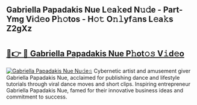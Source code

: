 ## Gabriella Papadakis Nue L𝚎a𝚔ed N𝚞𝚍e - Part-Ymg Vi𝚍𝚎o P𝚑𝚘tos - H𝚘𝚝 O𝚗𝚕yf𝚊ns L𝚎a𝚔s Z2gXz

# <h2><a href="http://kf75o6s.oniu.top/?m=Gabriella+Papadakis+Nue">🔗👉 🔴 Gabriella Papadakis Nue P𝚑ot𝚘𝚜 V𝚒d𝚎o</a></h2>

[![Gabriella Papadakis Nue Nu𝚍e𝚜](https://i.imgur.com/0qMVB7G.gif)](http://kf75o6s.oniu.top/?m=Gabriella+Papadakis+Nue)
Cybernetic artist and amusement giver Gabriella Papadakis Nue, acclaimed for publishing dance and lifestyle tutorials through viral dance moves and short clips. Inspiring entrepreneur Gabriella Papadakis Nue, famed for their innovative business ideas and commitment to success.  
